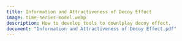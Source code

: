 ```yaml
---
title: Information and Attractiveness of Decoy Effect
image: time-series-model.webp
description: How to develop tools to downlplay decoy effect.
document: "Information and Attractiveness of Decoy Effect.pdf"
---
```

